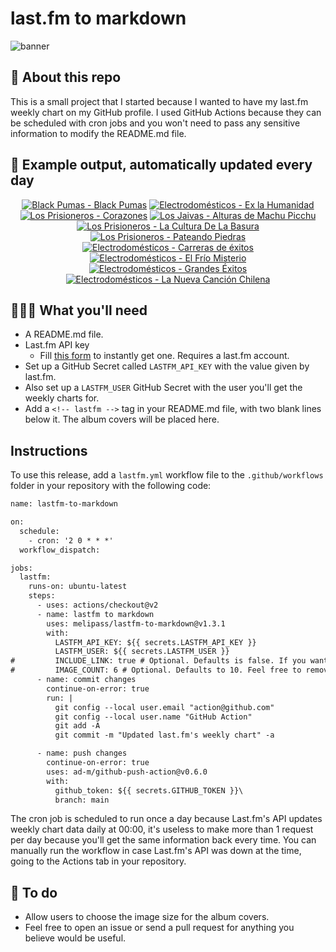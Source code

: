 # last.fm to markdown

![banner](banner.png)

## 🤖 About this repo
This is a small project that I started because I wanted to have my last.fm weekly chart on my GitHub profile. I used GitHub Actions because they can be scheduled with cron jobs and you won't need to pass any sensitive information to modify the README.md file.

## 🎵 Example output, automatically updated every day
<!-- lastfm -->
<p align="center"><a href="https://www.last.fm/music/Black+Pumas/Black+Pumas"><img src="https://lastfm.freetls.fastly.net/i/u/64s/ef439d0047f456170ef7bdb57f971bd6.png" title="Black Pumas - Black Pumas"></a> <a href="https://www.last.fm/music/Electrodom%C3%A9sticos/Ex+la+Humanidad"><img src="https://lastfm.freetls.fastly.net/i/u/64s/8c4ea2168cfd3d4bb5ddc17b91ca9656.jpg" title="Electrodomésticos - Ex la Humanidad"></a> <a href="https://www.last.fm/music/Los+Prisioneros/Corazones"><img src="https://lastfm.freetls.fastly.net/i/u/64s/221fdf7c137879cdca2a79a375d254f8.jpg" title="Los Prisioneros - Corazones"></a> <a href="https://www.last.fm/music/Los+Jaivas/Alturas+de+Machu+Picchu"><img src="https://lastfm.freetls.fastly.net/i/u/64s/4ed138adf34449ab8ced32606cd41160.jpg" title="Los Jaivas - Alturas de Machu Picchu"></a> <a href="https://www.last.fm/music/Los+Prisioneros/La+Cultura+De+La+Basura"><img src="https://lastfm.freetls.fastly.net/i/u/64s/21f65166f9b5d8f3a0a6bec5b4ab832e.jpg" title="Los Prisioneros - La Cultura De La Basura"></a> <a href="https://www.last.fm/music/Los+Prisioneros/Pateando+Piedras"><img src="https://lastfm.freetls.fastly.net/i/u/64s/ae1df16a50d44195897a30ef36918584.png" title="Los Prisioneros - Pateando Piedras"></a> <a href="https://www.last.fm/music/Electrodom%C3%A9sticos/Carreras+de+%C3%A9xitos"><img src="https://lastfm.freetls.fastly.net/i/u/64s/9235f19834d54197af99cc8f7af7195f.jpg" title="Electrodomésticos - Carreras de éxitos"></a> <a href="https://www.last.fm/music/Electrodom%C3%A9sticos/El+Fr%C3%ADo+Misterio"><img src="https://lastfm.freetls.fastly.net/i/u/64s/d3ea74afaded4682c68495a8be72fb03.jpg" title="Electrodomésticos - El Frío Misterio"></a> <a href="https://www.last.fm/music/Electrodom%C3%A9sticos/Grandes+%C3%89xitos"><img src="https://lastfm.freetls.fastly.net/i/u/64s/6075e3c9e9ce44928017144bf9ac7d2b.jpg" title="Electrodomésticos - Grandes Éxitos"></a> <a href="https://www.last.fm/music/Electrodom%C3%A9sticos/La+Nueva+Canci%C3%B3n+Chilena"><img src="https://lastfm.freetls.fastly.net/i/u/64s/90b284ff7374c87e00b73d89d483d2b3.jpg" title="Electrodomésticos - La Nueva Canción Chilena"></a> </p>

          
## 👩🏽‍💻 What you'll need
* A README.md file.
* Last.fm API key
  * Fill [this form](https://www.last.fm/api/account/create) to instantly get one. Requires a last.fm account.
* Set up a GitHub Secret called ```LASTFM_API_KEY``` with the value given by last.fm.
* Also set up a ```LASTFM_USER``` GitHub Secret with the user you'll get the weekly charts for.
* Add a ```<!-- lastfm -->``` tag in your README.md file, with two blank lines below it. The album covers will be placed here.

## Instructions
To use this release, add a ```lastfm.yml``` workflow file to the ```.github/workflows``` folder in your repository with the following code:
```diff
name: lastfm-to-markdown

on:
  schedule:
    - cron: '2 0 * * *'
  workflow_dispatch:

jobs:
  lastfm:
    runs-on: ubuntu-latest
    steps:
      - uses: actions/checkout@v2
      - name: lastfm to markdown
        uses: melipass/lastfm-to-markdown@v1.3.1
        with:
          LASTFM_API_KEY: ${{ secrets.LASTFM_API_KEY }}
          LASTFM_USER: ${{ secrets.LASTFM_USER }}
#         INCLUDE_LINK: true # Optional. Defaults is false. If you want to include the link to the album page, set this to true.
#         IMAGE_COUNT: 6 # Optional. Defaults to 10. Feel free to remove this line if you want.
      - name: commit changes
        continue-on-error: true
        run: |
          git config --local user.email "action@github.com"
          git config --local user.name "GitHub Action"
          git add -A
          git commit -m "Updated last.fm's weekly chart" -a

      - name: push changes
        continue-on-error: true
        uses: ad-m/github-push-action@v0.6.0
        with:
          github_token: ${{ secrets.GITHUB_TOKEN }}\
          branch: main
```
The cron job is scheduled to run once a day because Last.fm's API updates weekly chart data daily at 00:00, it's useless to make more than 1 request per day because you'll get the same information back every time. You can manually run the workflow in case Last.fm's API was down at the time, going to the Actions tab in your repository.

## 🚧 To do
* Allow users to choose the image size for the album covers.
* Feel free to open an issue or send a pull request for anything you believe would be useful.
